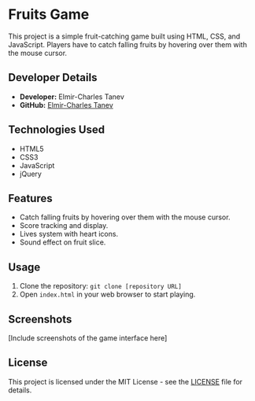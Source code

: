 # Fruits Game

This project is a simple fruit-catching game built using HTML, CSS, and JavaScript. Players have to catch falling fruits by hovering over them with the mouse cursor.

## Developer Details
- **Developer:** Elmir-Charles Tanev
- **GitHub:** [Elmir-Charles Tanev](https://github.com/charlestanev)

## Technologies Used
- HTML5
- CSS3
- JavaScript
- jQuery

## Features
- Catch falling fruits by hovering over them with the mouse cursor.
- Score tracking and display.
- Lives system with heart icons.
- Sound effect on fruit slice.

## Usage
1. Clone the repository: `git clone [repository URL]`
2. Open `index.html` in your web browser to start playing.

## Screenshots
[Include screenshots of the game interface here]

## License
This project is licensed under the MIT License - see the [LICENSE](LICENSE) file for details.
